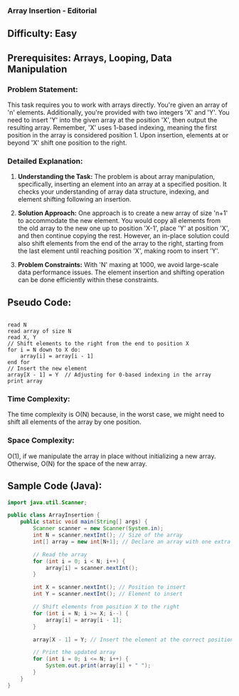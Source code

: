 ### **Array Insertion - Editorial**

## Difficulty: Easy

## Prerequisites: Arrays, Looping, Data Manipulation

### Problem Statement:
This task requires you to work with arrays directly. You're given an array of 'n' elements. Additionally, you're provided with two integers 'X' and 'Y'. You need to insert 'Y' into the given array at the position 'X', then output the resulting array. Remember, 'X' uses 1-based indexing, meaning the first position in the array is considered position 1. Upon insertion, elements at or beyond 'X' shift one position to the right.

### Detailed Explanation:

1. **Understanding the Task:**
   The problem is about array manipulation, specifically, inserting an element into an array at a specified position. It checks your understanding of array data structure, indexing, and element shifting following an insertion.

2. **Solution Approach:**
   One approach is to create a new array of size 'n+1' to accommodate the new element. You would copy all elements from the old array to the new one up to position 'X-1', place 'Y' at position 'X', and then continue copying the rest. However, an in-place solution could also shift elements from the end of the array to the right, starting from the last element until reaching position 'X', making room to insert 'Y'.

3. **Problem Constraints:**
   With 'N' maxing at 1000, we avoid large-scale data performance issues. The element insertion and shifting operation can be done efficiently within these constraints.

## Pseudo Code:

<pre><code>
read N
read array of size N
read X, Y
// Shift elements to the right from the end to position X
for i = N down to X do:
    array[i] = array[i - 1]
end for
// Insert the new element
array[X - 1] = Y  // Adjusting for 0-based indexing in the array
print array
</code></pre>

### Time Complexity:
The time complexity is O(N) because, in the worst case, we might need to shift all elements of the array by one position.

### Space Complexity:
O(1), if we manipulate the array in place without initializing a new array. Otherwise, O(N) for the space of the new array.

## Sample Code (Java):

```java
import java.util.Scanner;

public class ArrayInsertion {
    public static void main(String[] args) {
        Scanner scanner = new Scanner(System.in);
        int N = scanner.nextInt(); // Size of the array
        int[] array = new int[N+1]; // Declare an array with one extra space for the new element

        // Read the array
        for (int i = 0; i < N; i++) {
            array[i] = scanner.nextInt();
        }

        int X = scanner.nextInt(); // Position to insert
        int Y = scanner.nextInt(); // Element to insert

        // Shift elements from position X to the right
        for (int i = N; i >= X; i--) {
            array[i] = array[i - 1];
        }

        array[X - 1] = Y; // Insert the element at the correct position (adjusting for 0-based indexing)

        // Print the updated array
        for (int i = 0; i <= N; i++) {
            System.out.print(array[i] + " ");
        }
    }
}
